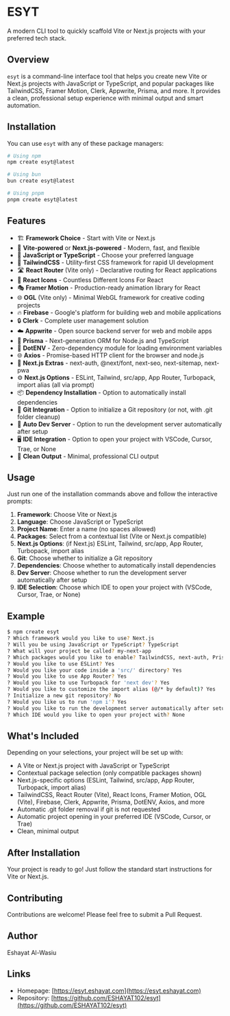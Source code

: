 # ESYT

A modern CLI tool to quickly scaffold Vite or Next.js projects with your preferred tech stack.

## Overview

`esyt` is a command-line interface tool that helps you create new Vite or Next.js projects with JavaScript or TypeScript, and popular packages like TailwindCSS, Framer Motion, Clerk, Appwrite, Prisma, and more. It provides a clean, professional setup experience with minimal output and smart automation.

## Installation

You can use `esyt` with any of these package managers:

```bash
# Using npm
npm create esyt@latest

# Using bun
bun create esyt@latest

# Using pnpm
pnpm create esyt@latest
```

## Features

- 🏗️ **Framework Choice** - Start with Vite or Next.js
- 🚀 **Vite-powered** or **Next.js-powered** - Modern, fast, and flexible
- 🔄 **JavaScript or TypeScript** - Choose your preferred language
- 🎨 **TailwindCSS** - Utility-first CSS framework for rapid UI development
- 🛣️ **React Router** (Vite only) - Declarative routing for React applications
- 💖 **React Icons** - Countless Different Icons For React
- 🎭 **Framer Motion** - Production-ready animation library for React
- 🌐 **OGL** (Vite only) - Minimal WebGL framework for creative coding projects
- 🔥 **Firebase** - Google's platform for building web and mobile applications
- 🔒 **Clerk** - Complete user management solution
- ☁️ **Appwrite** - Open source backend server for web and mobile apps
- 💾 **Prisma** - Next-generation ORM for Node.js and TypeScript
- 🔑 **DotENV** - Zero-dependency module for loading environment variables
- 🌐 **Axios** - Promise-based HTTP client for the browser and node.js
- 🧩 **Next.js Extras** - next-auth, @next/font, next-seo, next-sitemap, next-pwa
- ⚙️ **Next.js Options** - ESLint, Tailwind, src/app, App Router, Turbopack, import alias (all via prompt)
- 📦 **Dependency Installation** - Option to automatically install dependencies
- 🔄 **Git Integration** - Option to initialize a Git repository (or not, with .git folder cleanup)
- 🚀 **Auto Dev Server** - Option to run the development server automatically after setup
- 🖥️ **IDE Integration** - Option to open your project with VSCode, Cursor, Trae, or None
- 🧹 **Clean Output** - Minimal, professional CLI output

## Usage

Just run one of the installation commands above and follow the interactive prompts:

1. **Framework**: Choose Vite or Next.js
2. **Language**: Choose JavaScript or TypeScript
3. **Project Name**: Enter a name (no spaces allowed)
4. **Packages**: Select from a contextual list (Vite or Next.js compatible)
5. **Next.js Options**: (if Next.js) ESLint, Tailwind, src/app, App Router, Turbopack, import alias
6. **Git**: Choose whether to initialize a Git repository
7. **Dependencies**: Choose whether to automatically install dependencies
8. **Dev Server**: Choose whether to run the development server automatically after setup
9. **IDE Selection**: Choose which IDE to open your project with (VSCode, Cursor, Trae, or None)

## Example

```bash
$ npm create esyt
? Which framework would you like to use? Next.js
? Will you be using JavaScript or TypeScript? TypeScript
? What will your project be called? my-next-app
? Which packages would you like to enable? TailwindCSS, next-auth, Prisma
? Would you like to use ESLint? Yes
? Would you like your code inside a 'src/' directory? Yes
? Would you like to use App Router? Yes
? Would you like to use Turbopack for 'next dev'? Yes
? Would you like to customize the import alias (@/* by default)? Yes
? Initialize a new git repository? No
? Would you like us to run 'npm i'? Yes
? Would you like to run the development server automatically after setup? No
? Which IDE would you like to open your project with? None
```

## What's Included

Depending on your selections, your project will be set up with:

- A Vite or Next.js project with JavaScript or TypeScript
- Contextual package selection (only compatible packages shown)
- Next.js-specific options (ESLint, Tailwind, src/app, App Router, Turbopack, import alias)
- TailwindCSS, React Router (Vite), React Icons, Framer Motion, OGL (Vite), Firebase, Clerk, Appwrite, Prisma, DotENV, Axios, and more
- Automatic .git folder removal if git is not requested
- Automatic project opening in your preferred IDE (VSCode, Cursor, or Trae)
- Clean, minimal output

## After Installation

Your project is ready to go! Just follow the standard start instructions for Vite or Next.js.

## Contributing

Contributions are welcome! Please feel free to submit a Pull Request.

## Author

Eshayat Al-Wasiu

## Links

- Homepage: [https://esyt.eshayat.com](https://esyt.eshayat.com)
- Repository: [https://github.com/ESHAYAT102/esyt](https://github.com/ESHAYAT102/esyt)

